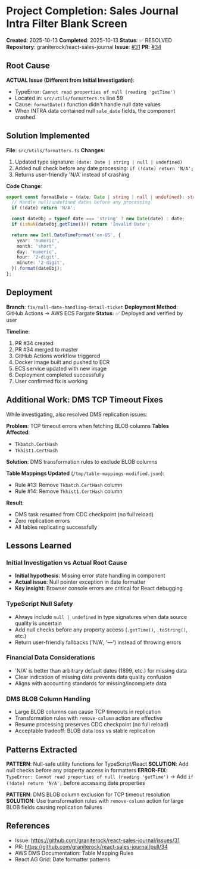# Project Completion: Sales Journal Intra Filter Blank Screen

**Created**: 2025-10-13
**Completed**: 2025-10-13
**Status**: ✅ RESOLVED
**Repository**: graniterock/react-sales-journal
**Issue**: [#31](https://github.com/graniterock/react-sales-journal/issues/31)
**PR**: [#34](https://github.com/graniterock/react-sales-journal/pull/34)

## Root Cause

**ACTUAL Issue (Different from Initial Investigation)**:
- TypeError: `Cannot read properties of null (reading 'getTime')`
- Located in: `src/utils/formatters.ts` line 59
- Cause: `formatDate()` function didn't handle null date values
- When INTRA data contained null `sale_date` fields, the component crashed

## Solution Implemented

**File**: `src/utils/formatters.ts`
**Changes**:
1. Updated type signature: `(date: Date | string | null | undefined)`
2. Added null check before any date processing: `if (!date) return 'N/A';`
3. Returns user-friendly 'N/A' instead of crashing

**Code Change**:
```typescript
export const formatDate = (date: Date | string | null | undefined): string => {
  // Handle null/undefined dates before any processing
  if (!date) return 'N/A';

  const dateObj = typeof date === 'string' ? new Date(date) : date;
  if (isNaN(dateObj.getTime())) return 'Invalid Date';

  return new Intl.DateTimeFormat('en-US', {
    year: 'numeric',
    month: 'short',
    day: 'numeric',
    hour: '2-digit',
    minute: '2-digit',
  }).format(dateObj);
};
```

## Deployment

**Branch**: `fix/null-date-handling-detail-ticket`
**Deployment Method**: GitHub Actions → AWS ECS Fargate
**Status**: ✅ Deployed and verified by user

**Timeline**:
1. PR #34 created
2. PR #34 merged to master
3. GitHub Actions workflow triggered
4. Docker image built and pushed to ECR
5. ECS service updated with new image
6. Deployment completed successfully
7. User confirmed fix is working

## Additional Work: DMS TCP Timeout Fixes

While investigating, also resolved DMS replication issues:

**Problem**: TCP timeout errors when fetching BLOB columns
**Tables Affected**:
- `Tkbatch.CertHash`
- `Tkhist1.CertHash`

**Solution**: DMS transformation rules to exclude BLOB columns

**Table Mappings Updated** (`/tmp/table-mappings-modified.json`):
- Rule #13: Remove `Tkbatch.CertHash` column
- Rule #14: Remove `Tkhist1.CertHash` column

**Result**:
- DMS task resumed from CDC checkpoint (no full reload)
- Zero replication errors
- All tables replicating successfully

## Lessons Learned

### Initial Investigation vs Actual Root Cause
- **Initial hypothesis**: Missing error state handling in component
- **Actual issue**: Null pointer exception in date formatter
- **Key insight**: Browser console errors are critical for React debugging

### TypeScript Null Safety
- Always include `null | undefined` in type signatures when data source quality is uncertain
- Add null checks before any property access (`.getTime()`, `.toString()`, etc.)
- Return user-friendly fallbacks ('N/A', '—') instead of throwing errors

### Financial Data Considerations
- 'N/A' is better than arbitrary default dates (1899, etc.) for missing data
- Clear indication of missing data prevents data quality confusion
- Aligns with accounting standards for missing/incomplete data

### DMS BLOB Column Handling
- Large BLOB columns can cause TCP timeouts in replication
- Transformation rules with `remove-column` action are effective
- Resume processing preserves CDC checkpoint (no full reload)
- Acceptable tradeoff: BLOB data loss vs stable replication

## Patterns Extracted

**PATTERN**: Null-safe utility functions for TypeScript/React
**SOLUTION**: Add null checks before any property access in formatters
**ERROR-FIX**: `TypeError: Cannot read properties of null (reading 'getTime')` → Add `if (!date) return 'N/A';` before accessing date properties

**PATTERN**: DMS BLOB column exclusion for TCP timeout resolution
**SOLUTION**: Use transformation rules with `remove-column` action for large BLOB fields causing replication failures

## References

- Issue: https://github.com/graniterock/react-sales-journal/issues/31
- PR: https://github.com/graniterock/react-sales-journal/pull/34
- AWS DMS Documentation: Table Mapping Rules
- React AG Grid: Date formatter patterns

